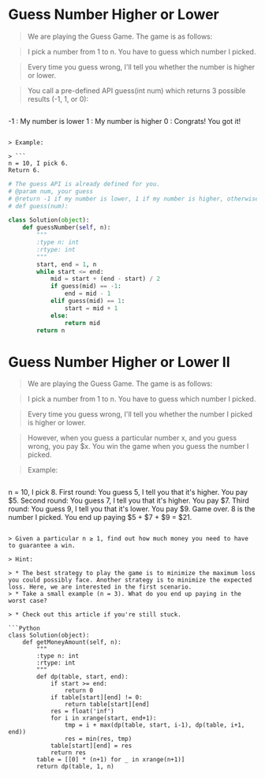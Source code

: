 # Guess Number Higher or Lower

> We are playing the Guess Game. The game is as follows:

> I pick a number from 1 to n. You have to guess which number I picked.

> Every time you guess wrong, I'll tell you whether the number is higher or lower.

> You call a pre-defined API guess(int num) which returns 3 possible results (-1, 1, or 0):

> ```
-1 : My number is lower
 1 : My number is higher
 0 : Congrats! You got it!
```
 
> Example:

> ```
n = 10, I pick 6.
Return 6.
```

```Python
# The guess API is already defined for you.
# @param num, your guess
# @return -1 if my number is lower, 1 if my number is higher, otherwise return 0
# def guess(num):

class Solution(object):
    def guessNumber(self, n):
        """
        :type n: int
        :rtype: int
        """
        start, end = 1, n
        while start <= end:
            mid = start + (end - start) / 2
            if guess(mid) == -1:
                end = mid - 1
            elif guess(mid) == 1:
                start = mid + 1
            else:
                return mid
        return n
```

# Guess Number Higher or Lower II

> We are playing the Guess Game. The game is as follows:

> I pick a number from 1 to n. You have to guess which number I picked.

> Every time you guess wrong, I'll tell you whether the number I picked is higher or lower.

> However, when you guess a particular number x, and you guess wrong, you pay $x. You win the game when you guess the number I picked.

> Example:

> ```
n = 10, I pick 8.
First round:  You guess 5, I tell you that it's higher. You pay $5.
Second round: You guess 7, I tell you that it's higher. You pay $7.
Third round:  You guess 9, I tell you that it's lower. You pay $9.
Game over. 8 is the number I picked.
You end up paying $5 + $7 + $9 = $21.
```

> Given a particular n ≥ 1, find out how much money you need to have to guarantee a win.

> Hint:

> * The best strategy to play the game is to minimize the maximum loss you could possibly face. Another strategy is to minimize the expected loss. Here, we are interested in the first scenario.
> * Take a small example (n = 3). What do you end up paying in the worst case?

> * Check out this article if you're still stuck.

```Python
class Solution(object):
    def getMoneyAmount(self, n):
        """
        :type n: int
        :rtype: int
        """
        def dp(table, start, end):
            if start >= end:
                return 0
            if table[start][end] != 0:
                return table[start][end]
            res = float('inf')
            for i in xrange(start, end+1):
                tmp = i + max(dp(table, start, i-1), dp(table, i+1, end))
                res = min(res, tmp)
            table[start][end] = res
            return res
        table = [[0] * (n+1) for _ in xrange(n+1)]
        return dp(table, 1, n)
```

